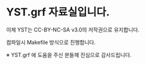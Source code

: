 # YST.grf 자료실입니다.
 이제 YST는 CC-BY-NC-SA v3.0의 저작권으로 유지합니다.
 
 컴파일시 Makefile 방식으로 진행합니다.
 
 ※ YST.grf 에 도움을 주신 분들께 진심으로 감사드립니다.
 
